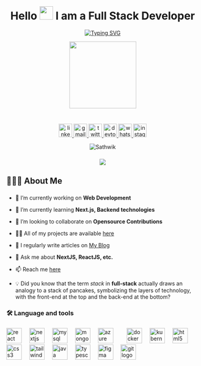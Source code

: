 <br clear="both">

<h1 align="center">Hello <img src="https://media.giphy.com/media/hvRJCLFzcasrR4ia7z/giphy.gif" width="35"> I am a Full Stack Developer</h3>

<p align="center">
    <a href="https://git.io/typing-svg"><img src="https://readme-typing-svg.herokuapp.com?font=Fira+Code&size=23&pause=1000&width=500&lines=I+am+passionate+Full+Stack+Developer;Enthusiastic+to+develop+applications" alt="Typing SVG" /></a>
</p>

<div align="center">
  <img height="175" src="https://www.sathwikpericherla.in/assets/myimage-DL8MvZi3.jpeg"  />
</div>

###
 
<br clear="both">

<div align="center">
  <a href="https://www.linkedin.com/in/sathwikvarma93/" target="blank">
    <img src="https://img.shields.io/static/v1?message=LinkedIn&logo=linkedin&label=&color=0077B5&logoColor=white&labelColor=&style=flat" height="35" alt="linkedin logo"  />
  </a>
  <a href="mailto:mail@sathwikpericherla.in" target="blank">
    <img src="https://img.shields.io/static/v1?message=Gmail&logo=gmail&label=&color=D14836&logoColor=white&labelColor=&style=flat" height="35" alt="gmail logo"  />
  </a>
  <a href="https://twitter.com/sathwikvarma93" target="blank">
    <img src="https://img.shields.io/static/v1?message=Twitter&logo=twitter&label=&color=1DA1F2&logoColor=white&labelColor=&style=flat" height="35" alt="twitter logo"  />
  </a>
  <a href="https://www.sathwikpericherla.in" target="blank">
  <img src="https://img.shields.io/static/v1?message=Portfolio&logo=vite&label=&color=0A0A0A&logoColor=white&labelColor=&style=flat" height="35" alt="devto logo"  />
  </a>
  <a href="https://wa.me/+917893295967" target="blank">
    <img src="https://img.shields.io/static/v1?message=Whatsapp&logo=whatsapp&label=&color=25D366&logoColor=white&labelColor=&style=flat" height="35" alt="whatsapp logo"  />
  </a>
  <a href="https://www.instagram.com/sathwikvarma93/" target="blank">
    <img src="https://img.shields.io/static/v1?message=Instagram&logo=instagram&label=&color=E4405F&logoColor=white&labelColor=&style=flat" height="35" alt="instagram logo"  />
  </a>
</div>

<p align="center"><img align="center" src="https://github-readme-streak-stats.herokuapp.com/?user=SathwikPericherla&theme=transparent&hide_border=true" alt="Sathwik" /></p>

###

<div align="center">
  <img src="https://visitor-badge.laobi.icu/badge?page_id=SathwikPericherla.SathwikPericherla&right_color=darkgray"  />
</div>

###

<h2 align="left">👨🏻‍💻 About Me</h2>

###


- 🔭 I’m currently working on **Web Development**

- 🌱 I’m currently learning **Next.js, Backend technologies**

- 👯 I’m looking to collaborate on **Opensource Contributions**
  
<!-- - 🤝 I’m looking for help with **Opensource Contributions** -->

- 👨‍💻 All of my projects are available [here](https://www.sathwikpericherla.in)

- 📝 I regularly write articles on [My Blog](https://www.sathwikpericherla.in)

- 💬 Ask me about **NextJS, ReactJS, etc.**

- 📫 Reach me [here](mailto:mail@sathwikpericherla.in)

<!-- - 📄 Know about my experiences [Here!]() -->

- 💡 Did you know that the term *stack* in **full-stack** actually draws an analogy to a stack of pancakes, symbolizing the layers of technology, with the front-end at the top and the back-end at the bottom?


<h3 align="left">🛠 Language and tools</h3>

###

<div align="left">
  <img src="https://cdn.jsdelivr.net/gh/devicons/devicon/icons/react/react-original.svg" height="40" alt="react logo"  />
  <img width="12" />
  <img src="https://img.shields.io/badge/Next.js-000000?logo=nextdotjs&logoColor=white&style=for-the-badge" height="40" alt="nextjs logo"  />
  <img width="12" />
  <img src="https://cdn.jsdelivr.net/gh/devicons/devicon/icons/mysql/mysql-original.svg" height="40" alt="mysql logo"  />
  <img width="12" />
  <img src="https://cdn.jsdelivr.net/gh/devicons/devicon/icons/mongodb/mongodb-original.svg" height="40" alt="mongodb logo"  />
  <img width="12" />
  <img src="https://cdn.jsdelivr.net/gh/devicons/devicon/icons/azure/azure-original.svg" height="40" alt="azure logo"  />
  <img width="12" />
  <img width="12" />
  <img src="https://cdn.jsdelivr.net/gh/devicons/devicon/icons/docker/docker-original.svg" height="40" alt="docker logo"  />
  <img width="12" />
  <img src="https://cdn.jsdelivr.net/gh/devicons/devicon/icons/kubernetes/kubernetes-plain.svg" height="40" alt="kubernetes logo"  />
  <img width="12" />
  <img src="https://cdn.jsdelivr.net/gh/devicons/devicon/icons/html5/html5-original.svg" height="40" alt="html5 logo"  />
  <img width="12" />
  <img src="https://cdn.jsdelivr.net/gh/devicons/devicon/icons/css3/css3-original.svg" height="40" alt="css3 logo"  />
  <img width="12" />
  <img src="https://cdn.simpleicons.org/tailwindcss/06B6D4" height="40" alt="tailwindcss logo"  />
  <img width="12" />
  <img src="https://cdn.jsdelivr.net/gh/devicons/devicon/icons/java/java-original.svg" height="40" alt="java logo"  />
  <img width="12" />
  <img src="https://skillicons.dev/icons?i=ts" height="40" alt="typescript logo"  />
  <img width="12" />
  <img src="https://cdn.jsdelivr.net/gh/devicons/devicon/icons/figma/figma-original.svg" height="40" alt="figma logo"  />
  <img width="12" />
  <img src="https://skillicons.dev/icons?i=git" height="40" alt="git logo"  />
</div>

###
